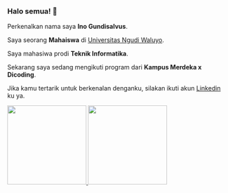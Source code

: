 ### Halo semua! 👋

Perkenalkan nama saya **Ino Gundisalvus**.  

Saya seorang **Mahaiswa** di [Universitas Ngudi Waluyo](https://unw.ac.id/).  

Saya mahasiwa prodi **Teknik Informatika**.  

Sekarang saya sedang mengikuti program dari **Kampus Merdeka x Dicoding**.  

Jika kamu tertarik untuk berkenalan denganku, silakan ikuti akun [Linkedin](https://www.linkedin.com/in/inosensius-g-atok-teknik-informatika-0ab616225/) ku ya.


<p align="left">
<a href="https://github.com/gilangadhan">
  <img height="180em" src="https://github-readme-stats-eight-theta.vercel.app/api?username=gilangadhan&show_icons=true&theme=algolia&include_all_commits=true&count_private=true"/>
  <img height="180em" src="https://github-readme-stats-eight-theta.vercel.app/api/top-langs/?username=gilangadhan&layout=compact&langs_count=8&theme=algolia"/>
</a>
</p>
